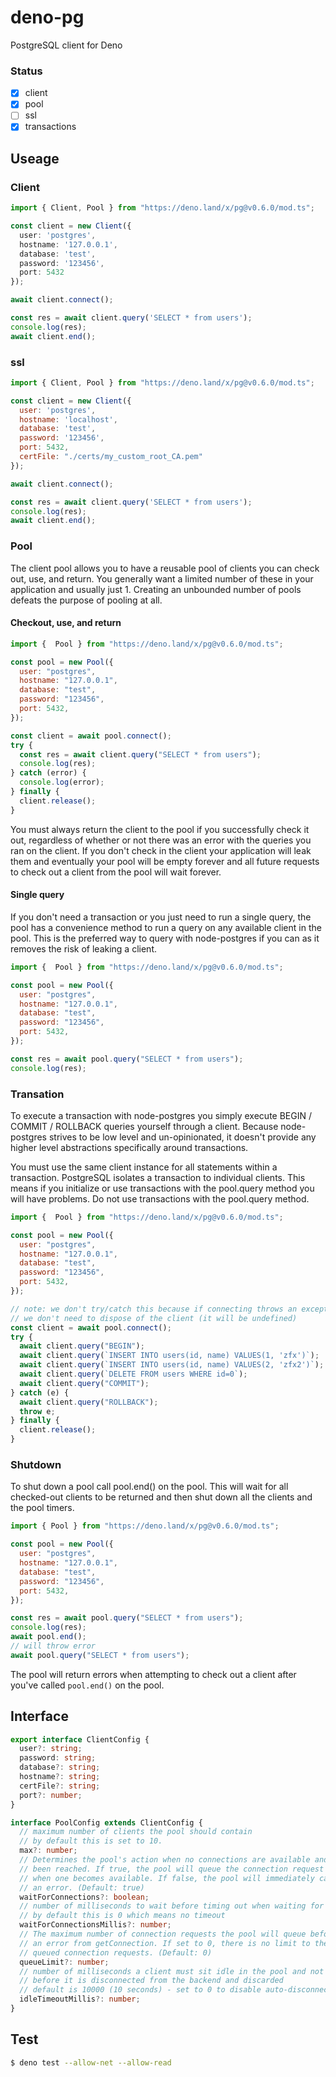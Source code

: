 # deno-pg
PostgreSQL client for Deno

### Status
* [x] client
* [x] pool
* [ ] ssl
* [x] transactions

## Useage  

### Client 
```ts
import { Client, Pool } from "https://deno.land/x/pg@v0.6.0/mod.ts";

const client = new Client({
  user: 'postgres',
  hostname: '127.0.0.1',
  database: 'test',
  password: '123456',
  port: 5432
});

await client.connect();

const res = await client.query('SELECT * from users');
console.log(res);
await client.end();
```  

### ssl 
```js
import { Client, Pool } from "https://deno.land/x/pg@v0.6.0/mod.ts";

const client = new Client({
  user: 'postgres',
  hostname: 'localhost',
  database: 'test',
  password: '123456',
  port: 5432,
  certFile: "./certs/my_custom_root_CA.pem"
});

await client.connect();

const res = await client.query('SELECT * from users');
console.log(res);
await client.end();
```  

### Pool
The client pool allows you to have a reusable pool of clients you can check out, use, and return. You generally want a limited number of these in your application and usually just 1. Creating an unbounded number of pools defeats the purpose of pooling at all.

#### Checkout, use, and return
```js
import {  Pool } from "https://deno.land/x/pg@v0.6.0/mod.ts";

const pool = new Pool({
  user: "postgres",
  hostname: "127.0.0.1",
  database: "test",
  password: "123456",
  port: 5432,
});

const client = await pool.connect();
try {
  const res = await client.query("SELECT * from users");
  console.log(res);
} catch (error) {
  console.log(error);
} finally {
  client.release();
}
```
You must always return the client to the pool if you successfully check it out, regardless of whether or not there was an error with the queries you ran on the client. If you don't check in the client your application will leak them and eventually your pool will be empty forever and all future requests to check out a client from the pool will wait forever.

#### Single query
If you don't need a transaction or you just need to run a single query, the pool has a convenience method to run a query on any available client in the pool. This is the preferred way to query with node-postgres if you can as it removes the risk of leaking a client.
```js
import {  Pool } from "https://deno.land/x/pg@v0.6.0/mod.ts";

const pool = new Pool({
  user: "postgres",
  hostname: "127.0.0.1",
  database: "test",
  password: "123456",
  port: 5432,
});

const res = await pool.query("SELECT * from users");
console.log(res);
```

### Transation
To execute a transaction with node-postgres you simply execute BEGIN / COMMIT / ROLLBACK queries yourself through a client. Because node-postgres strives to be low level and un-opinionated, it doesn't provide any higher level abstractions specifically around transactions.

You must use the same client instance for all statements within a transaction. PostgreSQL isolates a transaction to individual clients. This means if you initialize or use transactions with the pool.query method you will have problems. Do not use transactions with the pool.query method.

```js
import {  Pool } from "https://deno.land/x/pg@v0.6.0/mod.ts";

const pool = new Pool({
  user: "postgres",
  hostname: "127.0.0.1",
  database: "test",
  password: "123456",
  port: 5432,
});

// note: we don't try/catch this because if connecting throws an exception
// we don't need to dispose of the client (it will be undefined)
const client = await pool.connect();
try {
  await client.query("BEGIN");
  await client.query(`INSERT INTO users(id, name) VALUES(1, 'zfx')`);
  await client.query(`INSERT INTO users(id, name) VALUES(2, 'zfx2')`);
  await client.query(`DELETE FROM users WHERE id=0`);
  await client.query("COMMIT");
} catch (e) {
  await client.query("ROLLBACK");
  throw e;
} finally {
  client.release();
}
```

### Shutdown
To shut down a pool call pool.end() on the pool. This will wait for all checked-out clients to be returned and then shut down all the clients and the pool timers.
```js
import { Pool } from "https://deno.land/x/pg@v0.6.0/mod.ts";

const pool = new Pool({
  user: "postgres",
  hostname: "127.0.0.1",
  database: "test",
  password: "123456",
  port: 5432,
});

const res = await pool.query("SELECT * from users");
console.log(res);
await pool.end();
// will throw error
await pool.query("SELECT * from users");
```
The pool will return errors when attempting to check out a client after you've called `pool.end()` on the pool.

## Interface  
```ts
export interface ClientConfig {
  user?: string;
  password: string;
  database?: string;
  hostname?: string;
  certFile?: string;
  port?: number;
}

interface PoolConfig extends ClientConfig {
  // maximum number of clients the pool should contain
  // by default this is set to 10.
  max?: number;
  // Determines the pool's action when no connections are available and the limit has 
  // been reached. If true, the pool will queue the connection request and call it 
  // when one becomes available. If false, the pool will immediately call back with 
  // an error. (Default: true)
  waitForConnections?: boolean;
  // number of milliseconds to wait before timing out when waiting for connection.
  // by default this is 0 which means no timeout
  waitForConnectionsMillis?: number;
  // The maximum number of connection requests the pool will queue before returning 
  // an error from getConnection. If set to 0, there is no limit to the number of 
  // queued connection requests. (Default: 0)
  queueLimit?: number;
  // number of milliseconds a client must sit idle in the pool and not be checked out
  // before it is disconnected from the backend and discarded
  // default is 10000 (10 seconds) - set to 0 to disable auto-disconnection of idle clients
  idleTimeoutMillis?: number;
}
```

## Test

```bash
$ deno test --allow-net --allow-read
```  